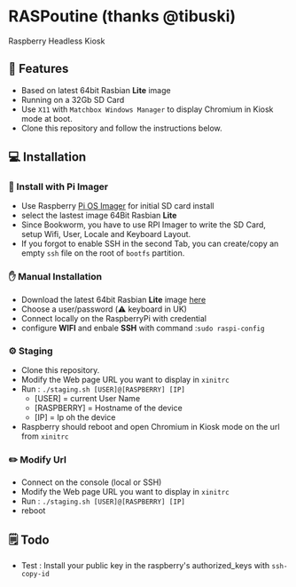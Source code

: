 # RASPoutine (thanks @tibuski)
Raspberry Headless Kiosk

## 👀 Features
* Based on latest 64bit Rasbian **Lite** image
* Running on a 32Gb SD Card
* Use `X11` with `Matchbox Windows Manager` to display Chromium in Kiosk mode at boot.
* Clone this repository and follow the instructions below.

## 💻 Installation

### 🏃 Install with Pi Imager

* Use Raspberry [Pi OS Imager](https://www.raspberrypi.com/software/) for initial SD card install
* select the lastest image 64Bit Rasbian **Lite**
* Since Bookworm, you have to use RPI Imager to write the SD Card, setup Wifi, User, Locale and Keyboard Layout.
* If you forgot to enable SSH in the second Tab, you can create/copy an empty `ssh` file on the root of `bootfs` partition.  

### ✋ Manual Installation

* Download the latest 64bit Rasbian **Lite** image [here]("https://www.raspberrypi.com/software/operating-systems/")
* Choose a user/password (⚠️ keyboard in UK)
* Connect locally on the RaspberryPi with credential 
* configure **WIFI** and enbale **SSH**  with command :`sudo raspi-config`

### ⚙️ Staging

* Clone this repository.
* Modify the Web page URL you want to display in `xinitrc` 
* Run : `./staging.sh [USER]@[RASPBERRY] [IP]`  
  * [USER] = current User Name
  * [RASPBERRY] = Hostname of the device
  * [IP] = Ip oh the device
* Raspberry should reboot and open Chromium in Kiosk mode on the url from `xinitrc`

### ✏️ Modify Url

* Connect on the console (local or SSH)
* Modify the Web page URL you want to display in `xinitrc`
* Run : `./staging.sh [USER]@[RASPBERRY] [IP]`  
* reboot


## 🗒️ Todo

* Test : Install your public key in the raspberry's authorized_keys with `ssh-copy-id`
